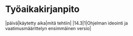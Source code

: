 # Työaikakirjanpito

|päivä|käytetty aika|mitä tehtiin|
|14.3|1|Ohjelman ideointi ja vaatimusmäärittelyn ensimmäinen versio|

